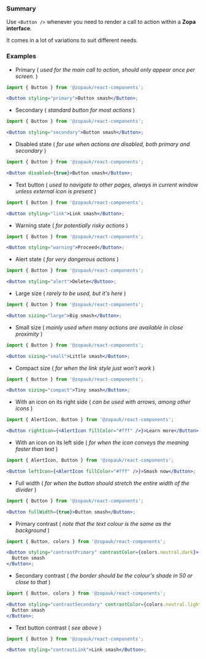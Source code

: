 ### Summary

Use `<Button />` whenever you need to render a call to action within a **Zopa interface**.

It comes in a lot of variations to suit different needs.

### Examples

- Primary ( _used for the main call to action, should only appear once per screen._ )

```jsx
import { Button } from '@zopauk/react-components';

<Button styling="primary">Button smash</Button>;
```

- Secondary ( _standard button for most actions_ )

```jsx
import { Button } from '@zopauk/react-components';

<Button styling="secondary">Button smash</Button>;
```

- Disabled state ( _for use when actions are disabled, both primary and secondary_ )

```jsx
import { Button } from '@zopauk/react-components';

<Button disabled={true}>Button smash</Button>;
```

- Text button ( _used to navigate to other pages, always in current window unless external icon is present_ )

```jsx
import { Button } from '@zopauk/react-components';

<Button styling="link">Link smash</Button>;
```

- Warning state ( _for potentially risky actions_ )

```jsx
import { Button } from '@zopauk/react-components';

<Button styling="warning">Proceed</Button>;
```

- Alert state ( _for very dangerous actions_ )

```jsx
import { Button } from '@zopauk/react-components';

<Button styling="alert">Delete</Button>;
```

- Large size ( _rarely to be used, but it's here_ )

```jsx
import { Button } from '@zopauk/react-components';

<Button sizing="large">Big smash</Button>;
```

- Small size ( _mainly used when many actions are available in close proximity_ )

```jsx
import { Button } from '@zopauk/react-components';

<Button sizing="small">Little smash</Button>;
```

- Compact size ( _for when the link style just won't work_ )

```jsx
import { Button } from '@zopauk/react-components';

<Button sizing="compact">Tiny smash</Button>;
```

- With an icon on its right side ( _can be used with arrows, among other icons_ )

```jsx
import { AlertIcon, Button } from '@zopauk/react-components';

<Button rightIcon={<AlertIcon fillColor="#fff" />}>Learn more</Button>;
```

- With an icon on its left side ( _for when the icon conveys the meaning faster than text_ )

```jsx
import { AlertIcon, Button } from '@zopauk/react-components';

<Button leftIcon={<AlertIcon fillColor="#fff" />}>Smash now</Button>;
```

- Full width ( _for when the button should stretch the entire width of the divider_ )

```jsx
import { Button } from '@zopauk/react-components';

<Button fullWidth={true}>Button smash</Button>;
```

- Primary contrast ( _note that the text colour is the same as the background_ )

```jsx { "props": { "style": { "backgroundColor": "#141E64", "border": "2px solid #efefef" } } }
import { Button, colors } from '@zopauk/react-components';

<Button styling="contrastPrimary" contrastColor={colors.neutral.dark}>
  Button smash
</Button>;
```

- Secondary contrast ( _the border should be the colour's shade in 50 or close to that_ )

```jsx { "props": { "style": { "backgroundColor": "#141E64", "border": "2px solid #efefef" } } }
import { Button, colors } from '@zopauk/react-components';

<Button styling="contrastSecondary" contrastColor={colors.neutral.light}>
  Button smash
</Button>;
```

- Text button contrast ( _see above_ )

```jsx { "props": { "style": { "backgroundColor": "#141E64", "border": "2px solid #efefef" } } }
import { Button } from '@zopauk/react-components';

<Button styling="contrastLink">Link smash</Button>;
```
